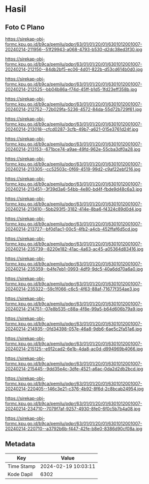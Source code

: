 # Hasil

## Foto C Plano

https://sirekap-obj-formc.kpu.go.id/b9ca/pemilu/pdpr/63/01/01/20/01/6301012001007-20240214-211956--51f29943-a068-4793-b530-d2dc38ed3f30.jpg

https://sirekap-obj-formc.kpu.go.id/b9ca/pemilu/pdpr/63/01/01/20/01/6301012001007-20240214-212150--84db2bf5-ec06-4d01-822b-d53cd614b0d0.jpg

https://sirekap-obj-formc.kpu.go.id/b9ca/pemilu/pdpr/63/01/01/20/01/6301012001007-20240214-212525--bb04b86a-f74d-45ff-b1d5-1fd23eff358b.jpg

https://sirekap-obj-formc.kpu.go.id/b9ca/pemilu/pdpr/63/01/01/20/01/6301012001007-20240214-212752--72b029fa-5236-4572-84da-55d72b729f61.jpg

https://sirekap-obj-formc.kpu.go.id/b9ca/pemilu/pdpr/63/01/01/20/01/6301012001007-20240214-213018--cfcd0287-3cfb-49b7-a621-015e3761d24f.jpg

https://sirekap-obj-formc.kpu.go.id/b9ca/pemilu/pdpr/63/01/01/20/01/6301012001007-20240214-213153--671bce74-a9ae-49fd-962e-55cba3df0a28.jpg

https://sirekap-obj-formc.kpu.go.id/b9ca/pemilu/pdpr/63/01/01/20/01/6301012001007-20240214-213305--cc52503c-0f69-4519-99d2-c9af22ebf216.jpg

https://sirekap-obj-formc.kpu.go.id/b9ca/pemilu/pdpr/63/01/01/20/01/6301012001007-20240214-213451--3f39d3a6-54bb-4e80-bd4f-fbde9d48c6a3.jpg

https://sirekap-obj-formc.kpu.go.id/b9ca/pemilu/pdpr/63/01/01/20/01/6301012001007-20240214-213610--5bb293f5-3182-414e-8ba6-f4324c89d0d4.jpg

https://sirekap-obj-formc.kpu.go.id/b9ca/pemilu/pdpr/63/01/01/20/01/6301012001007-20240214-213727--bf0d1ac1-00c5-4fb2-a4cb-452ffaf6d5cd.jpg

https://sirekap-obj-formc.kpu.go.id/b9ca/pemilu/pdpr/63/01/01/20/01/6301012001007-20240214-235739--8220e182-41ac-4a63-ac45-a05364d83416.jpg

https://sirekap-obj-formc.kpu.go.id/b9ca/pemilu/pdpr/63/01/01/20/01/6301012001007-20240214-235359--b4fe7eb1-0993-4df9-9dc5-40a6dd70a6a0.jpg

https://sirekap-obj-formc.kpu.go.id/b9ca/pemilu/pdpr/63/01/01/20/01/6301012001007-20240214-235322--59c1f066-c6c5-4f63-88af-71677f354ae3.jpg

https://sirekap-obj-formc.kpu.go.id/b9ca/pemilu/pdpr/63/01/01/20/01/6301012001007-20240214-214751--07e8b535-c88a-4f8e-99a5-b64d606b79a9.jpg

https://sirekap-obj-formc.kpu.go.id/b9ca/pemilu/pdpr/63/01/01/20/01/6301012001007-20240214-214935--0fd34398-057e-46a8-9db6-6ae5c2fa51a6.jpg

https://sirekap-obj-formc.kpu.go.id/b9ca/pemilu/pdpr/63/01/01/20/01/6301012001007-20240214-215125--e912cad2-6e1b-4da8-ac0d-d994969b4066.jpg

https://sirekap-obj-formc.kpu.go.id/b9ca/pemilu/pdpr/63/01/01/20/01/6301012001007-20240214-215445--9dd35e4c-3dfe-4521-a6ac-0da2d2db2bcd.jpg

https://sirekap-obj-formc.kpu.go.id/b9ca/pemilu/pdpr/63/01/01/20/01/6301012001007-20240214-220405--146c3e21-c376-4b92-8f6d-2c8bcab24954.jpg

https://sirekap-obj-formc.kpu.go.id/b9ca/pemilu/pdpr/63/01/01/20/01/6301012001007-20240214-234710--7079f7af-9257-4930-8fe0-6f0c5b7b4a08.jpg

https://sirekap-obj-formc.kpu.go.id/b9ca/pemilu/pdpr/63/01/01/20/01/6301012001007-20240214-220710--a3792b6b-f447-42fe-b8e0-8386d90cf08a.jpg


## Metadata

| Key        | Value               |
| ---------- | ------------------- |
| Time Stamp | 2024-02-19 10:03:11 |
| Kode Dapil | 6302                |



